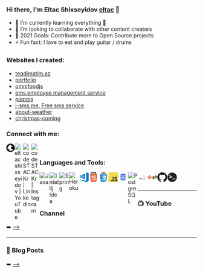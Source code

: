 ### Hi there, I'm Eltac Shixseyidov [eltac](http://eltac.herokuapp.com/) 👋


- 🌱 I’m currently learning everything 🤣
- 👯 I’m looking to collaborate with other content creators
- 🥅 2021 Goals: Contribute more to Open Source projects
- ⚡ Fun fact: I love to eat and play guitar / drums


### Websites I created:

- [teqdimatim.az](http://teqdimatim.com/)
- [portfolio](http://eltacshikhsaidov.me/)
- [omnifoodjs](https://omnifoodjs.herokuapp.com/)
- [ems employee management service](http://paginatio-n.herokuapp.com/)
- [pianojs](http://pianojs.herokuapp.com/)
- [j-sms.me, Free sms service](http://j-sms.herokuapp.com/)
- [about-weather](http://about-weather.herokuapp.com/)
- [christmas-coming](http://christmas-coming.herokuapp.com/)

### Connect with me:

[<img align="left" alt="my website" width="22px" src="https://raw.githubusercontent.com/iconic/open-iconic/master/svg/globe.svg" />](http://eltacshikhsaidov.me/)
[<img align="left" alt="eltac shixseyidov | YouTube" width="22px" src="https://cdn.jsdelivr.net/npm/simple-icons@v3/icons/youtube.svg" />](https://www.youtube.com/channel/UC2PqkDRZPF_4MOIuIFJ-DDA)
[<img align="left" alt="codeSTACKr | LinkedIn" width="22px" src="https://cdn.jsdelivr.net/npm/simple-icons@v3/icons/linkedin.svg" />](https://www.linkedin.com/in/eltac-shikhsaidov-babb40187/)
[<img align="left" alt="codeSTACKr | Instagram" width="22px" src="https://cdn.jsdelivr.net/npm/simple-icons@v3/icons/instagram.svg" />](https://www.instagram.com/eltacshixseyidov/)

<br />

### Languages and Tools:

<img align="left" alt = "Java" width="26px" src="https://classes.engineering.wustl.edu/cse231/core/images/2/26/Java.png">
<img align="left" alt="Intellij Idea" width="26px" src="https://brandeps.com/logo-download/I/Intellij-Idea-logo-vector-01.svg">
<img align="left" alt="Spring" width="26px" src="https://spring.io/images/spring-initializr-4291cc0115eb104348717b82161a81de.svg">
<img align="left" alt="Heroku" width="26px" src="https://res-3.cloudinary.com/crunchbase-production/image/upload/c_lpad,h_170,w_170,f_auto,b_white,q_auto:eco/v1491420676/cenlvst0fgs8ejx12n8u.png">
<img align="left" alt="Visual Studio Code" width="26px" src="https://raw.githubusercontent.com/github/explore/80688e429a7d4ef2fca1e82350fe8e3517d3494d/topics/visual-studio-code/visual-studio-code.png" />
<img align="left" alt="HTML5" width="26px" src="https://raw.githubusercontent.com/github/explore/80688e429a7d4ef2fca1e82350fe8e3517d3494d/topics/html/html.png" />
<img align="left" alt="CSS3" width="26px" src="https://raw.githubusercontent.com/github/explore/80688e429a7d4ef2fca1e82350fe8e3517d3494d/topics/css/css.png" />
<img align="left" alt="JavaScript" width="26px" src="https://raw.githubusercontent.com/github/explore/80688e429a7d4ef2fca1e82350fe8e3517d3494d/topics/javascript/javascript.png"/>
<img align="left" alt="SQL" width="26px" src="https://raw.githubusercontent.com/github/explore/80688e429a7d4ef2fca1e82350fe8e3517d3494d/topics/sql/sql.png" />
<img align="left" alt="PostgreSQL" width="26px" src="https://www.postgresql.org/media/img/about/press/elephant.png" />
<img align="left" alt="MySQL" width="26px" src="https://raw.githubusercontent.com/github/explore/80688e429a7d4ef2fca1e82350fe8e3517d3494d/topics/mysql/mysql.png" />
<img align="left" alt="Git" width="26px" src="https://raw.githubusercontent.com/github/explore/80688e429a7d4ef2fca1e82350fe8e3517d3494d/topics/git/git.png" />
<img align="left" alt="GitHub" width="26px" src="https://raw.githubusercontent.com/github/explore/78df643247d429f6cc873026c0622819ad797942/topics/github/github.png" />
<img align="left" alt="Terminal" width="26px" src="https://raw.githubusercontent.com/github/explore/80688e429a7d4ef2fca1e82350fe8e3517d3494d/topics/terminal/terminal.png" />

<br />
<br />

---

### 📺 YouTube Channel

➡️ [-->](https://www.youtube.com/channel/UC2PqkDRZPF_4MOIuIFJ-DDA)

---

### 📕  Blog Posts


➡️ [-->](https://shixseyidrin.blogspot.com/)


